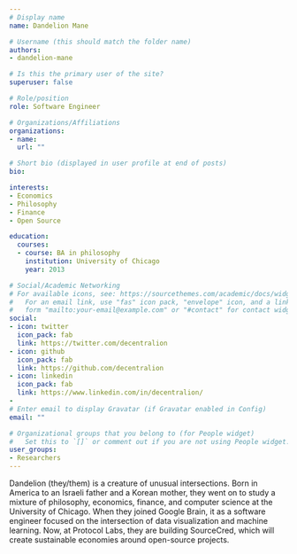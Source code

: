 ```yaml
---
# Display name
name: Dandelion Mane

# Username (this should match the folder name)
authors:
- dandelion-mane

# Is this the primary user of the site?
superuser: false

# Role/position
role: Software Engineer

# Organizations/Affiliations
organizations:
- name:
  url: ""

# Short bio (displayed in user profile at end of posts)
bio:

interests:
- Economics
- Philosophy
- Finance
- Open Source

education:
  courses:
  - course: BA in philosophy  
    institution: University of Chicago
    year: 2013

# Social/Academic Networking
# For available icons, see: https://sourcethemes.com/academic/docs/widgets/#icons
#   For an email link, use "fas" icon pack, "envelope" icon, and a link in the
#   form "mailto:your-email@example.com" or "#contact" for contact widget.
social:
- icon: twitter
  icon_pack: fab
  link: https://twitter.com/decentralion
- icon: github
  icon_pack: fab
  link: https://github.com/decentralion
- icon: linkedin
  icon_pack: fab
  link: https://www.linkedin.com/in/decentralion/
-
# Enter email to display Gravatar (if Gravatar enabled in Config)
email: ""

# Organizational groups that you belong to (for People widget)
#   Set this to `[]` or comment out if you are not using People widget.  
user_groups:
- Researchers
---
```


Dandelion (they/them) is a creature of unusual intersections. Born in America to an Israeli father and a Korean mother, they went on to study a mixture of philosophy, economics, finance, and computer science at the University of Chicago. When they joined Google Brain, it as a software engineer focused on the intersection of data visualization and machine learning. Now, at Protocol Labs, they are building SourceCred, which will create sustainable economies around open-source projects.
